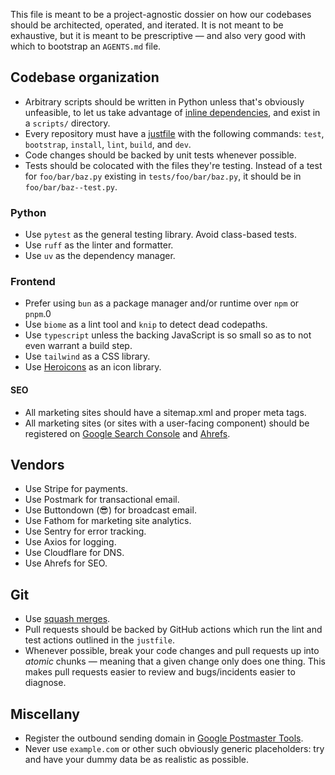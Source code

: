 This file is meant to be a project-agnostic dossier on how our codebases should be architected, operated, and iterated. It is not meant to be exhaustive, but it is meant to be prescriptive — and also very good with which to bootstrap an `AGENTS.md` file.

## Codebase organization

- Arbitrary scripts should be written in Python unless that's obviously unfeasible, to let us take advantage of [inline dependencies](https://simonwillison.net/2024/Dec/19/one-shot-python-tools/#inline-dependencies-and-uv-run), and exist in a `scripts/` directory.
- Every repository must have a [justfile](https://github.com/casey/just) with the following commands: `test`, `bootstrap`, `install`, `lint`, `build`, and `dev`.
- Code changes should be backed by unit tests whenever possible.
- Tests should be colocated with the files they're testing. Instead of a test for `foo/bar/baz.py` existing in `tests/foo/bar/baz.py`, it should be in `foo/bar/baz--test.py`.

### Python

- Use `pytest` as the general testing library. Avoid class-based tests.
- Use `ruff` as the linter and formatter. 
- Use `uv` as the dependency manager.

### Frontend

- Prefer using `bun` as a package manager and/or runtime over `npm` or `pnpm`.0
- Use `biome` as a lint tool and `knip` to detect dead codepaths.
- Use `typescript` unless the backing JavaScript is so small so as to not even warrant a build step.
- Use `tailwind` as a CSS library.
- Use [Heroicons](https://heroicons.com/) as an icon library.

#### SEO

- All marketing sites should have a sitemap.xml and proper meta tags.
- All marketing sites (or sites with a user-facing component) should be registered on [Google Search Console](https://search.google.com/search-console/about) and [Ahrefs](https://ahrefs.com/).

## Vendors

- Use Stripe for payments.
- Use Postmark for transactional email.
- Use Buttondown (😎) for broadcast email.
- Use Fathom for marketing site analytics.
- Use Sentry for error tracking.
- Use Axios for logging.
- Use Cloudflare for DNS.
- Use Ahrefs for SEO.

## Git 

- Use [squash merges](https://docs.github.com/en/pull-requests/collaborating-with-pull-requests/incorporating-changes-from-a-pull-request/about-pull-request-merges#squash-and-merge-your-commits).
- Pull requests should be backed by GitHub actions which run the lint and test actions outlined in the `justfile`.
- Whenever possible, break your code changes and pull requests up into _atomic_ chunks — meaning that a given change only does one thing. This makes pull requests easier to review and bugs/incidents easier to diagnose.

## Miscellany

- Register the outbound sending domain in [Google Postmaster Tools](https://postmaster.google.com/).
- Never use `example.com` or other such obviously generic placeholders: try and have your dummy data be as realistic as possible.
